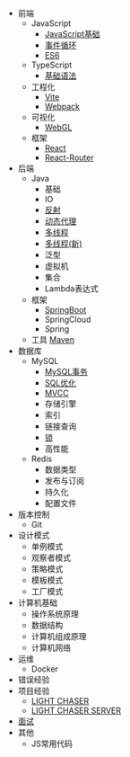 * 前端
    * JavaScript
        * [JavaScript基础](前端/js/js基础.md)
        * [事件循环](前端/js/事件循环.md)
        * [ES6](前端/js/es6.md)
    * TypeScript
        * [基础语法](前端/ts/TypeScript.md)
    * 工程化
        * [Vite](前端/vite/Vite笔记.md)
        * [Webpack](前端/webpack/深入浅出webpack.md )
    * 可视化
        * [WebGL](前端/webgl/WebGL关键点记录.md)
    * 框架
        * [React](前端/React.md)
        * [React-Router](前端/React-router.md)
* 后端
    * Java
        * 基础
        * IO
        * [反射](后端/java/反射/反射机制.md)
        * [动态代理](后端/java/动态代理/JDK动态代理.md)
        * [多线程](后端/java/多线程/java多线程.md)
        * [多线程(新)](后端/java/多线程/Java多线程（新）.md)
        * 泛型
        * 虚拟机
        * 集合
        * Lambda表达式
    * 框架
        * [SpringBoot](后端/framework/spring-boot/springBoot.md)
        * SpringCloud
        * Spring
    * 工具
      [Maven](后端/tool/Maven.md)
* 数据库
    * MySQL
        * [MySQL事务](数据库/MySQL/事务/Mysql事务.md)
        * [SQL优化](数据库/MySQL/SQL优化/SQL优化.md)
        * [MVCC](数据库/MySQL/MVCC/MySQL的MVCC.md)
        * 存储引擎
        * 索引
        * 链接查询
        * [锁](数据库/MySQL/锁/锁.md)
        * 高性能
    * Redis
        * 数据类型
        * 发布与订阅
        * 持久化
        * 配置文件
* 版本控制
    * Git
* 设计模式
    * 单例模式
    * 观察者模式
    * 策略模式
    * 模板模式
    * 工厂模式
* 计算机基础
    * 操作系统原理
    * 数据结构
    * 计算机组成原理
    * 计算机网络
* 运维
    * Docker
* 错误经验
* 项目经验
    * [LIGHT CHASER](项目经验/LIGHT-CHASER.md)
    * [LIGHT CHASER SERVER](项目经验/LIGHT-CHASER-SERVER.md)
* [面试](面试/面试复盘.md)
* 其他
    * JS常用代码